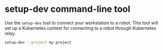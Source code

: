# setup-dev command-line tool

Use the `setup-dev` tool to connect your workstation to a robot. This tool will
set up a Kubernetes context for connecting to a robot through Kubernetes relay.

```bash
setup-dev --project my-project
```
